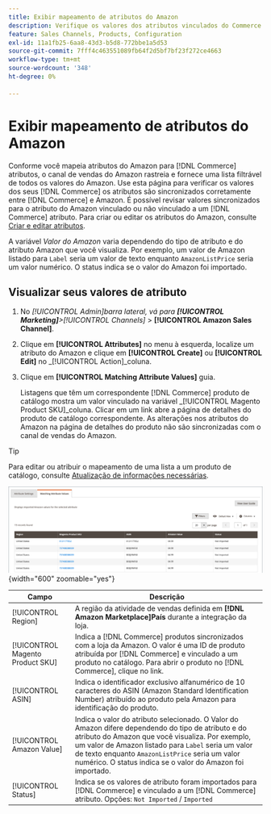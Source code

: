 ```yaml
---
title: Exibir mapeamento de atributos do Amazon
description: Verifique os valores dos atributos vinculados do Commerce para sincronizar corretamente entre o Commerce e o Amazon.
feature: Sales Channels, Products, Configuration
exl-id: 11a1fb25-6aa8-43d3-b5d8-772bbe1a5d53
source-git-commit: 7fff4c463551089fb64f2d5bf7bf23f272ce4663
workflow-type: tm+mt
source-wordcount: '348'
ht-degree: 0%

---
```


# Exibir mapeamento de atributos do Amazon

Conforme você mapeia atributos do Amazon para [!DNL Commerce] atributos, o canal de vendas do Amazon rastreia e fornece uma lista filtrável de todos os valores do Amazon. Use esta página para verificar os valores dos seus [!DNL Commerce] os atributos são sincronizados corretamente entre [!DNL Commerce] e Amazon. É possível revisar valores sincronizados para o atributo do Amazon vinculado ou não vinculado a um [!DNL Commerce] atributo. Para criar ou editar os atributos do Amazon, consulte [Criar e editar atributos](./creating-attributes.md).

A variável _Valor do Amazon_ varia dependendo do tipo de atributo e do atributo Amazon que você visualiza. Por exemplo, um valor de Amazon listado para `Label` seria um valor de texto enquanto `AmazonListPrice` seria um valor numérico. O status indica se o valor do Amazon foi importado.

## Visualizar seus valores de atributo

1. No _[!UICONTROL Admin]_barra lateral, vá para **[!UICONTROL Marketing]**>_[!UICONTROL Channels]_ > **[!UICONTROL Amazon Sales Channel]**.

1. Clique em **[!UICONTROL Attributes]** no menu à esquerda, localize um atributo do Amazon e clique em **[!UICONTROL Create]** ou **[!UICONTROL Edit]** no _[!UICONTROL Action]_coluna.

1. Clique em **[!UICONTROL Matching Attribute Values]** guia.

   Listagens que têm um correspondente [!DNL Commerce] produto de catálogo mostra um valor vinculado na variável _[!UICONTROL Magento Product SKU]_coluna. Clicar em um link abre a página de detalhes do produto de catálogo correspondente. As alterações nos atributos do Amazon na página de detalhes do produto não são sincronizadas com o canal de vendas do Amazon.

>[!TIP]
>Para editar ou atribuir o mapeamento de uma lista a um produto de catálogo, consulte [Atualização de informações necessárias](./amazon-manually-update-incomplete-listing.md).

![Exibir valores de atributo](assets/amazon-managing-attribute-values.png){width="600" zoomable="yes"}

| Campo | Descrição |
|----------------------------------|----------------------------------------------------------------------------------------------------------------------------------------------------------------------------------------------------------------------------------------------------------------------------------------------------------------------------------------|
| [!UICONTROL Region] | A região da atividade de vendas definida em **[!DNL Amazon Marketplace]País** durante a integração da loja. |
| [!UICONTROL Magento Product SKU] | Indica a [!DNL Commerce] produtos sincronizados com a loja da Amazon. O valor é uma ID de produto atribuída por [!DNL Commerce] e vinculado a um produto no catálogo. Para abrir o produto no [!DNL Commerce], clique no link. |
| [!UICONTROL ASIN] | Indica o identificador exclusivo alfanumérico de 10 caracteres do ASIN (Amazon Standard Identification Number) atribuído ao produto pela Amazon para identificação do produto. |
| [!UICONTROL Amazon Value] | Indica o valor do atributo selecionado. O Valor do Amazon difere dependendo do tipo de atributo e do atributo do Amazon que você visualiza. Por exemplo, um valor de Amazon listado para `Label` seria um valor de texto enquanto `AmazonListPrice` seria um valor numérico. O status indica se o valor do Amazon foi importado. |
| [!UICONTROL Status] | Indica se os valores de atributo foram importados para [!DNL Commerce] e vinculado a um [!DNL Commerce] atributo. Opções: `Not Imported` / `Imported` |
